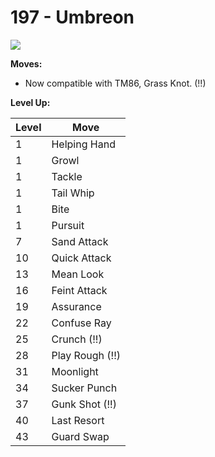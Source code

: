 # 197 - Umbreon
![][197]

**Moves:**

 - Now compatible with TM86, Grass Knot. (!!)

**Level Up:**

Level | Move
---   | ---
  1   | Helping Hand
  1   | Growl
  1   | Tackle
  1   | Tail Whip
  1   | Bite
  1   | Pursuit
  7   | Sand Attack
 10   | Quick Attack
 13   | Mean Look
 16   | Feint Attack
 19   | Assurance
 22   | Confuse Ray
 25   | Crunch (!!)
 28   | Play Rough (!!)
 31   | Moonlight
 34   | Sucker Punch
 37   | Gunk Shot (!!)
 40   | Last Resort
 43   | Guard Swap



[197]: /img/pokemon/197.png
